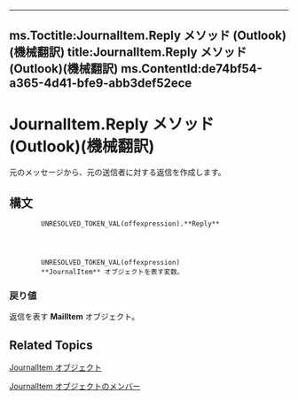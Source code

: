 

---
ms.Toctitle:JournalItem.Reply メソッド (Outlook)(機械翻訳)
title:JournalItem.Reply メソッド (Outlook)(機械翻訳)
ms.ContentId:de74bf54-a365-4d41-bfe9-abb3def52ece
---
# JournalItem.Reply メソッド (Outlook)(機械翻訳)




元のメッセージから、元の送信者に対する返信を作成します。

## 構文

            UNRESOLVED_TOKEN_VAL(offexpression).**Reply**




            UNRESOLVED_TOKEN_VAL(offexpression)
            **JournalItem** オブジェクトを表す変数。

### 戻り値
返信を表す **MailItem** オブジェクト。





## Related Topics

[JournalItem オブジェクト](6e850295-39f9-47b8-e866-9622e9958c69.md)

[JournalItem オブジェクトのメンバー](13a0cd10-44bc-a167-c613-93985f698d95.md)




